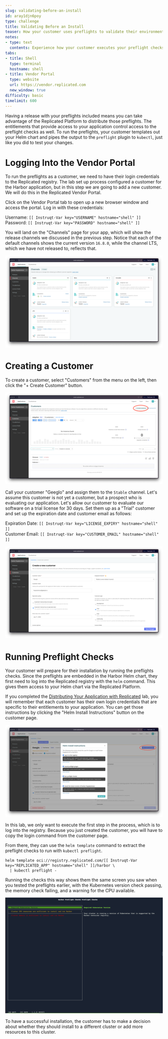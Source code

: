 ```yaml
---
slug: validating-before-an-install
id: aray1djn6poy
type: challenge
title: Validating Before an Install
teaser: How your customer uses preflights to validate their environment
notes:
- type: text
  contents: Experience how your customer executes your preflight checks
tabs:
- title: Shell
  type: terminal
  hostname: shell
- title: Vendor Portal
  type: website
  url: https://vendor.replicated.com
  new_window: true
difficulty: basic
timelimit: 600
---
```


Having a release with your preflights included means you can
take advantage of the Replicated Platform to distribute those
preflights. The entitlements that provide access to your
application control access to the preflight checks as well.
To run the preflights, your customer templates out your
Helm chart and pipes the output to the `preflight` plugin
to `kubectl`, just like you did to test your changes.

Logging Into the Vendor Portal
==============================

To run the preflights as a customer, we need to have their
login credentials to the Replicated registry. The lab set up
process configured a customer for the Harbor application,
but in this step we are going to add a new customer. We will
do this in the Replicated Vendor Portal.

Click on the Vendor Portal tab to open up a new browser window and
access the portal. Log in with these credentials:

Username: `[[ Instruqt-Var key="USERNAME" hostname="shell" ]]`<br/>
Password: `[[ Instruqt-Var key="PASSWORD" hostname="shell" ]]`

You will land on the "Channels" page for your app, which will show
the release channels we discussed in the previous step. Notice that
each of the default channels shows the current version `16.8.0`,
while the channel LTS, which we have not released to, reflects
that.

![Vendor Portal Release Channels](../assets/vendor-portal-landing.png)

Creating a Customer
===================

To create a customer, select "Customers" from the menu on the left,
then click the "+ Create Customer" button.

![Creating a Customer](../assets/create-customer-button.png)

Call your customer "Geeglo" and assign them to the `Stable` channel.
Let's assume this customer is not yet a customer, but a prospect who
is evaluating our application. Let's allow our customer to
evaluate our software on a trial license for 30 days.  Set them up
as a "Trial" customer and set up the expiration date and customer
email as follows:

Expiration Date: `[[ Instruqt-Var key="LICENSE_EXPIRY" hostname="shell" ]]`<br/>
Customer Email: `[[ Instruqt-Var key="CUSTOMER_EMAIL" hostname="shell" ]]`

![Customer Details](../assets/new-customer-details.png)

Running Preflight Checks
========================

Your customer will prepare for their installation by running
the preflights checks. Since the preflights are embedded in
the Harbor Helm chart, they first need to log into the Replicated
registry with the `helm` command. This gives them access to
your Helm chart via the Replicated Platform.

If you completed the [Distributing Your Application with Replicated](https://play.instruqt.com/replicated/tracks/distributing-your-application-with-replicated)
lab, you will remember that each customer has their own login
credentials that are specific to their entitlements to your
application. You can get those instructions by clicking the
"Helm Install Instructions" button on the customer page.

![Install instruction](../assets/install-instructions.png)

In this lab, we only want to execute the first step in the process,
which is to log into the registry. Because you just created
the customer, you will have to copy the login command from the
customer page.

From there, they can use the `helm template` command to extract the
preflight checks to run with `kubectl preflight`.

```
helm template oci://registry.replicated.com/[[ Instruqt-Var key="REPLICATED_APP" hostname="shell" ]]/harbor \
  | kubectl preflight -
```

Running the checks this way shows them the same screen you saw when
you tested the preflights earlier, with the Kubernetes version check
passing, the memory check failing, and a warning for the CPU available.

![Customer Preflight Checks](../assets/customer-preflight-checks-before.png)

To have a successful installation, the customer has to make a decision
about whether they should install to a different cluster or add
more resources to this cluster.
